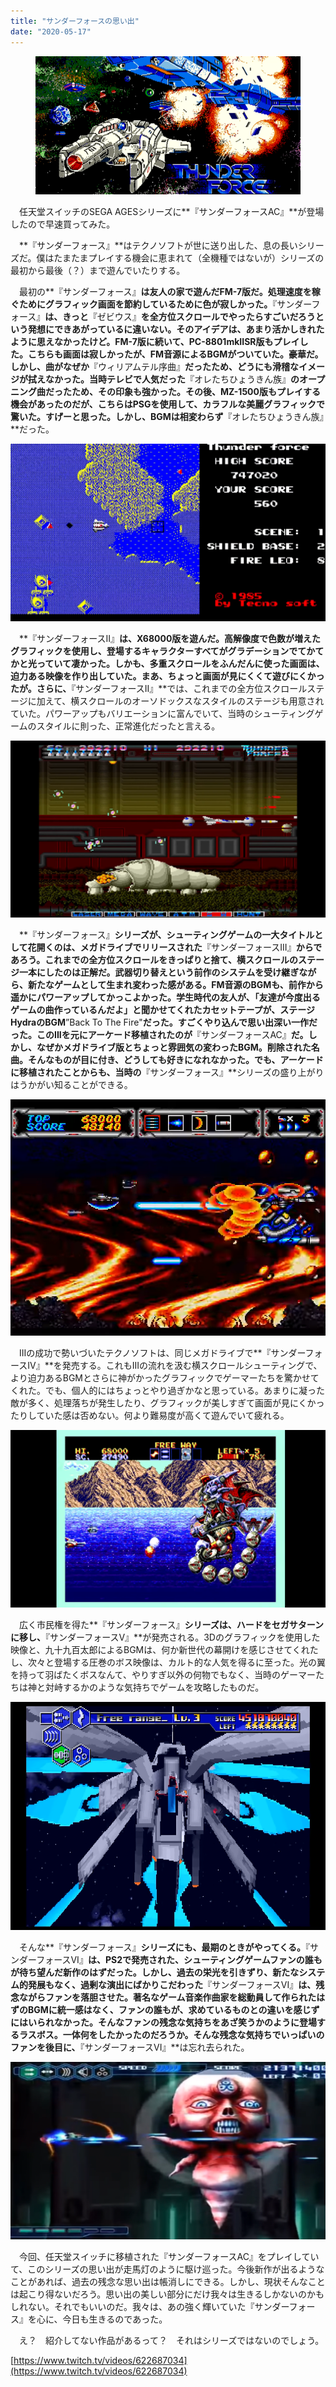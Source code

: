 ```yaml
---
title: "サンダーフォースの思い出"
date: "2020-05-17"
---
```


<figure>

![](assets/ne2d1c5f6c0ea_313b4d58c4daf9f3e85ddf7adae9e418.png)

</figure>

　任天堂スイッチのSEGA AGESシリーズに**『サンダーフォースAC』**が登場したので早速買ってみた。

　**『サンダーフォース』**はテクノソフトが世に送り出した、息の長いシリーズだ。僕はたまたまプレイする機会に恵まれて（全機種ではないが）シリーズの最初から最後（？）まで遊んでいたりする。

　最初の**『サンダーフォース』**は友人の家で遊んだFM-7版だ。処理速度を稼ぐためにグラフィック画面を節約しているために色が寂しかった。**『サンダーフォース』**は、きっと**『ゼビウス』**を全方位スクロールでやったらすごいだろうという発想にできあがっているに違いない。そのアイデアは、あまり活かしきれたように思えなかったけど。FM-7版に続いて、PC-8801mkIISR版もプレイした。こちらも画面は寂しかったが、FM音源によるBGMがついていた。豪華だ。しかし、曲がなぜか**『ウィリアムテル序曲』**だったため、どうにも滑稽なイメージが拭えなかった。当時テレビで人気だった**『オレたちひょうきん族』**のオープニング曲だったため、その印象も強かった。その後、MZ-1500版もプレイする機会があったのだが、こちらはPSGを使用して、カラフルな美麗グラフィックで驚いた。すげーと思った。しかし、BGMは相変わらず**『オレたちひょうきん族』**だった。

![画像1](assets/ne2d1c5f6c0ea_picture_pc_bd77b631194207738a69451e627a5e2c.png)

　**『サンダーフォースII』**は、X68000版を遊んだ。高解像度で色数が増えたグラフィックを使用し、登場するキャラクターすべてがグラデーションでてかてかと光っていて凄かった。しかも、多重スクロールをふんだんに使った画面は、迫力ある映像を作り出していた。まあ、ちょっと画面が見にくくて遊びにくかったが。さらに、**『サンダーフォースII』**では、これまでの全方位スクロールステージに加えて、横スクロールのオーソドックスなスタイルのステージも用意されていた。パワーアップもバリエーションに富んでいて、当時のシューティングゲームのスタイルに則った、正常進化だったと言える。

![サンダーフォースII X68000  Thunder Force II - YouTube (2)](assets/ne2d1c5f6c0ea_picture_pc_d54447fee0926d0c051d72770b4b96e7.png)

　**『サンダーフォース』**シリーズが、シューティングゲームの一大タイトルとして花開くのは、メガドライブでリリースされた**『サンダーフォースIII』**からであろう。これまでの全方位スクロールをきっぱりと捨て、横スクロールのステージ一本にしたのは正解だ。武器切り替えという前作のシステムを受け継ぎながら、新たなゲームとして生まれ変わった感がある。FM音源のBGMも、前作から遥かにパワーアップしてかっこよかった。学生時代の友人が、「友達が今度出るゲームの曲作っているんだよ」と聞かせてくれたカセットテープが、ステージHydraのBGM**”Back To The Fire"**だった。すごくやり込んで思い出深い一作だった。このIIIを元にアーケード移植されたのが**『サンダーフォースAC』**だ。しかし、なぜかメガドライブ版とちょっと雰囲気の変わったBGM。削除された名曲。そんなものが目に付き、どうしても好きになれなかった。でも、アーケードに移植されたことからも、当時の**『サンダーフォース』**シリーズの盛り上がりはうかがい知ることができる。

![【メガドライブ】 サンダーフォース3 Normalクリア Thunder Force III - YouTube](assets/ne2d1c5f6c0ea_picture_pc_5ee69ff3f3ad536a93085a7e391e7e43.png)

　IIIの成功で勢いづいたテクノソフトは、同じメガドライブで**『サンダーフォースIV』**を発売する。これもIIIの流れを汲む横スクロールシューティングで、より迫力あるBGMとさらに神がかったグラフィックでゲーマーたちを驚かせてくれた。でも、個人的にはちょっとやり過ぎかなと思っている。あまりに凝った敵が多く、処理落ちが発生したり、グラフィックが美しすぎて画面が見にくかったりしていた感は否めない。何より難易度が高くて遊んでいて疲れる。

![THUNDER FORCE IV  サンダーフォースIV メガドライブ実機SoundMod [720p60fps] - YouTube](assets/ne2d1c5f6c0ea_picture_pc_19004d7aa8dacecdb27eb0fb6ed722eb.png)

　広く市民権を得た**『サンダーフォース』**シリーズは、ハードをセガサターンに移し、**『サンダーフォースV』**が発売される。3Dのグラフィックを使用した映像と、九十九百太郎によるBGMは、何か新世代の幕開けを感じさせてくれたし、次々と登場する圧巻のボス映像は、カルト的な人気を得るに至った。光の翼を持って羽ばたくボスなんて、やりすぎ以外の何物でもなく、当時のゲーマーたちは神と対峙するかのような気持ちでゲームを攻略したものだ。

![Sega Saturn Longplay Thunder Force V  セガサターン サンダーフォースV - YouTube (3)](assets/ne2d1c5f6c0ea_picture_pc_70929e4205a15db2f2a7d57f76a64964.png)

　そんな**『サンダーフォース』**シリーズにも、最期のときがやってくる。**『サンダーフォースVI』**は、PS2で発売された、シューティングゲームファンの誰もが待ち望んだ新作のはずだった。しかし、過去の栄光を引きずり、新たなシステム的発展もなく、過剰な演出にばかりこだわった**『サンダーフォースVI』**は、残念ながらファンを落胆させた。著名なゲーム音楽作曲家を総動員して作られたはずのBGMに統一感はなく、ファンの誰もが、求めているものとの違いを感じずにはいられなかった。そんなファンの残念な気持ちをあざ笑うかのように登場するラスボス。一体何をしたかったのだろうか。そんな残念な気持ちでいっぱいのファンを後目に、**『サンダーフォースVI』**は忘れ去られた。

![画像6](assets/ne2d1c5f6c0ea_picture_pc_514a1698f3ed969e9e388d4350ab3f9b.png)

　今回、任天堂スイッチに移植された『サンダーフォースAC』をプレイしていて、このシリーズの思い出が走馬灯のように駆け巡った。今後新作が出るようなことがあれば、過去の残念な思い出は帳消しにできる。しかし、現状そんなことは起こり得ないだろう。思い出の美しい部分にだけ我々は生きるしかないのかもしれない。それでもいいのだ。我々は、あの強く輝いていた『サンダーフォース』を心に、今日も生きるのであった。

　え？　紹介してない作品があるって？　それはシリーズではないのでしょう。

[https://www.twitch.tv/videos/622687034](https://www.twitch.tv/videos/622687034)
